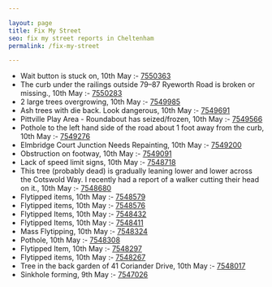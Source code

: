 ```yaml
---

layout: page
title: Fix My Street
seo: fix my street reports in Cheltenham
permalink: /fix-my-street

---
```


<!-- fix_marker starts -->

- Wait button is stuck on, 10th May :- [7550363](https://www.fixmystreet.com/report/7550363)
- The curb under the railings outside 79–87 Ryeworth Road is broken or missing., 10th May :- [7550283](https://www.fixmystreet.com/report/7550283)
- 2 large trees overgrowing, 10th May :- [7549985](https://www.fixmystreet.com/report/7549985)
- Ash trees with die back. Look dangerous, 10th May :- [7549691](https://www.fixmystreet.com/report/7549691)
- Pittville Play Area - Roundabout has seized/frozen, 10th May :- [7549566](https://www.fixmystreet.com/report/7549566)
- Pothole to the left hand side of the road about 1 foot away from the curb, 10th May :- [7549276](https://www.fixmystreet.com/report/7549276)
- Elmbridge Court Junction Needs Repainting, 10th May :- [7549200](https://www.fixmystreet.com/report/7549200)
- Obstruction on footway, 10th May :- [7549091](https://www.fixmystreet.com/report/7549091)
- Lack of speed limit signs, 10th May :- [7548718](https://www.fixmystreet.com/report/7548718)
- This tree (probably dead) is gradually leaning lower and lower across the Cotswold Way. I recently had a report of a walker cutting their head on it., 10th May :- [7548680](https://www.fixmystreet.com/report/7548680)
- Flytipped items, 10th May :- [7548579](https://www.fixmystreet.com/report/7548579)
- Flytipped items, 10th May :- [7548576](https://www.fixmystreet.com/report/7548576)
- Flytipped Items, 10th May :- [7548432](https://www.fixmystreet.com/report/7548432)
- Flytipped Items, 10th May :- [7548411](https://www.fixmystreet.com/report/7548411)
- Mass Flytipping, 10th May :- [7548324](https://www.fixmystreet.com/report/7548324)
- Pothole, 10th May :- [7548308](https://www.fixmystreet.com/report/7548308)
- Flytipped Item, 10th May :- [7548297](https://www.fixmystreet.com/report/7548297)
- Flytipped items, 10th May :- [7548267](https://www.fixmystreet.com/report/7548267)
- Tree in the back garden of 41 Coriander Drive, 10th May :- [7548017](https://www.fixmystreet.com/report/7548017)
- Sinkhole forming, 9th May :- [7547026](https://www.fixmystreet.com/report/7547026)

<!-- fix_marker ends -->
